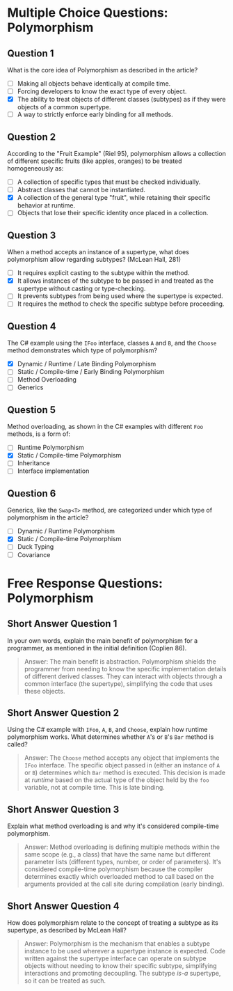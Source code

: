 # Multiple Choice Questions: Polymorphism

## Question 1
What is the core idea of Polymorphism as described in the article?
- [ ] Making all objects behave identically at compile time.
- [ ] Forcing developers to know the exact type of every object.
- [x] The ability to treat objects of different classes (subtypes) as if they were objects of a common supertype.
- [ ] A way to strictly enforce early binding for all methods.

## Question 2
According to the "Fruit Example" (Riel 95), polymorphism allows a collection of different specific fruits (like apples, oranges) to be treated homogeneously as:
- [ ] A collection of specific types that must be checked individually.
- [ ] Abstract classes that cannot be instantiated.
- [x] A collection of the general type "fruit", while retaining their specific behavior at runtime.
- [ ] Objects that lose their specific identity once placed in a collection.

## Question 3
When a method accepts an instance of a supertype, what does polymorphism allow regarding subtypes? (McLean Hall, 281)
- [ ] It requires explicit casting to the subtype within the method.
- [x] It allows instances of the subtype to be passed in and treated as the supertype without casting or type-checking.
- [ ] It prevents subtypes from being used where the supertype is expected.
- [ ] It requires the method to check the specific subtype before proceeding.

## Question 4
The C# example using the `IFoo` interface, classes `A` and `B`, and the `Choose` method demonstrates which type of polymorphism?
- [x] Dynamic / Runtime / Late Binding Polymorphism
- [ ] Static / Compile-time / Early Binding Polymorphism
- [ ] Method Overloading
- [ ] Generics

## Question 5
Method overloading, as shown in the C# examples with different `Foo` methods, is a form of:
- [ ] Runtime Polymorphism
- [x] Static / Compile-time Polymorphism
- [ ] Inheritance
- [ ] Interface implementation

## Question 6
Generics, like the `Swap<T>` method, are categorized under which type of polymorphism in the article?
- [ ] Dynamic / Runtime Polymorphism
- [x] Static / Compile-time Polymorphism
- [ ] Duck Typing
- [ ] Covariance

# Free Response Questions: Polymorphism

## Short Answer Question 1
In your own words, explain the main benefit of polymorphism for a programmer, as mentioned in the initial definition (Coplien 86).
> Answer: The main benefit is abstraction. Polymorphism shields the programmer from needing to know the specific implementation details of different derived classes. They can interact with objects through a common interface (the supertype), simplifying the code that uses these objects.

## Short Answer Question 2
Using the C# example with `IFoo`, `A`, `B`, and `Choose`, explain how runtime polymorphism works. What determines whether `A`'s or `B`'s `Bar` method is called?
> Answer: The `Choose` method accepts any object that implements the `IFoo` interface. The specific object passed in (either an instance of `A` or `B`) determines which `Bar` method is executed. This decision is made at *runtime* based on the actual type of the object held by the `foo` variable, not at compile time. This is late binding.

## Short Answer Question 3
Explain what method overloading is and why it's considered compile-time polymorphism.
> Answer: Method overloading is defining multiple methods within the same scope (e.g., a class) that have the same name but different parameter lists (different types, number, or order of parameters). It's considered compile-time polymorphism because the compiler determines exactly which overloaded method to call based on the arguments provided at the call site during compilation (early binding).

## Short Answer Question 4
How does polymorphism relate to the concept of treating a subtype as its supertype, as described by McLean Hall?
> Answer: Polymorphism is the mechanism that enables a subtype instance to be used wherever a supertype instance is expected. Code written against the supertype interface can operate on subtype objects without needing to know their specific subtype, simplifying interactions and promoting decoupling. The subtype *is-a* supertype, so it can be treated as such.